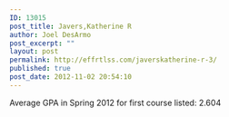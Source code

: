 ```yaml
---
ID: 13015
post_title: Javers,Katherine R
author: Joel DesArmo
post_excerpt: ""
layout: post
permalink: http://effrtlss.com/javerskatherine-r-3/
published: true
post_date: 2012-11-02 20:54:10
---
```

<p>Average GPA in Spring 2012 for first course listed: 2.604</p>